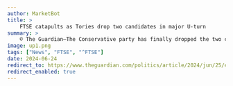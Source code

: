 ```yaml
---
author: MarketBot
title: >
    FTSE catapults as Tories drop two candidates in major U-turn
summary: >
    © The Guardian—The Conservative party has finally dropped the two candidates who are under investigation for allegedly placing suspicious bets about the date of the election, after previously standing by them.
image: up1.png
tags: ["News", "FTSE", "^FTSE"]
date: 2024-06-24
redirect_to: https://www.theguardian.com/politics/article/2024/jun/25/election-betting-conservatives-drop-two-candidates-craig-williams-laura-saunders
redirect_enabled: true
---
```

